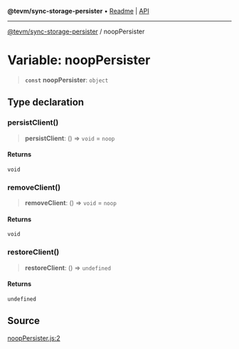 **@tevm/sync-storage-persister** • [Readme](../README.md) \| [API](../globals.md)

***

[@tevm/sync-storage-persister](../README.md) / noopPersister

# Variable: noopPersister

> **`const`** **noopPersister**: `object`

## Type declaration

### persistClient()

> **persistClient**: () => `void` = `noop`

#### Returns

`void`

### removeClient()

> **removeClient**: () => `void` = `noop`

#### Returns

`void`

### restoreClient()

> **restoreClient**: () => `undefined`

#### Returns

`undefined`

## Source

[noopPersister.js:2](https://github.com/evmts/tevm-monorepo/blob/main/packages/sync-storage-persister/src/noopPersister.js#L2)
